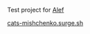 Test project for [Alef](https://www.alef.im/)

[cats-mishchenko.surge.sh](http://cats-mishchenko.surge.sh/)